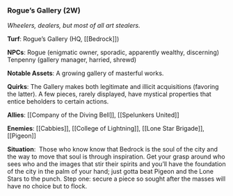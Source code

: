 ---
---

### Rogue’s Gallery (2W)
*Wheelers, dealers, but most of all art stealers.* 

**Turf**: Rogue’s Gallery (HQ, [[Bedrock]])

**NPCs**: Rogue (enigmatic owner, sporadic, apparently wealthy, discerning) Tenpenny (gallery 
manager, harried, shrewd)

**Notable Assets**: A growing gallery of masterful works.

**Quirks**: The Gallery makes both legitimate and illicit acquisitions (favoring the latter). A few pieces, rarely displayed, have mystical properties that entice beholders to certain actions. 

**Allies**: [[Company of the Diving Bell]], [[Spelunkers United]]

**Enemies**: [[Cabbies]], [[College of Lightning]], [[Lone Star Brigade]], [[Pigeon]]

**Situation**:  Those who know know that Bedrock is the soul of the city and the way to move that soul is through inspiration. Get your grasp around who sees who and the images that stir their spirits and you’ll have the foundation of the city in the palm of your hand; just gotta beat Pigeon and the Lone Stars to the punch. Step one: secure a piece so sought after the masses will have no choice but to flock. 